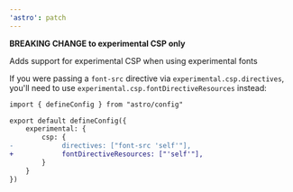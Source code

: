 ```yaml
---
'astro': patch
---
```


**BREAKING CHANGE to experimental CSP only**

Adds support for experimental CSP when using experimental fonts

If you were passing a `font-src` directive via `experimental.csp.directives`, you'll need to use `experimental.csp.fontDirectiveResources` instead:

```diff
import { defineConfig } from "astro/config"

export default defineConfig({
    experimental: {
        csp: {
-            directives: ["font-src 'self'"],
+            fontDirectiveResources: ["'self'"],
        }
    }
})
```
